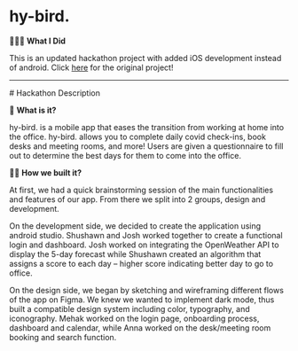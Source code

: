 # hy-bird.

👩🏻‍💻 **What I Did**

This is an updated hackathon project with added iOS development instead of android. Click [here](https://github.com/ShushawnS/hy-bird) for the original project!

<hr>
# Hackathon Description

🐤 **What is it?**

hy-bird. is a mobile app that eases the transition from working at home into the office. hy-bird. allows you to complete daily covid check-ins, book desks and meeting rooms, and more! Users are given a questionnaire to fill out to determine the best days for them to come into the office.

🧑‍💻 **How we built it?** 

At first, we had a quick brainstorming session of the main functionalities and features of our app. From there we split into 2 groups, design and development.

On the development side, we decided to create the application using android studio. Shushawn and Josh worked together to create a functional login and dashboard. Josh worked on integrating the OpenWeather API to display the 5-day forecast while Shushawn created an algorithm that assigns a score to each day – higher score indicating better day to go to office.

On the design side, we began by sketching and wireframing different flows of the app on Figma. We knew we wanted to implement dark mode, thus built a compatible design system including color, typography, and iconography. Mehak worked on the login page, onboarding process, dashboard and calendar, while Anna worked on the desk/meeting room booking and search function.
